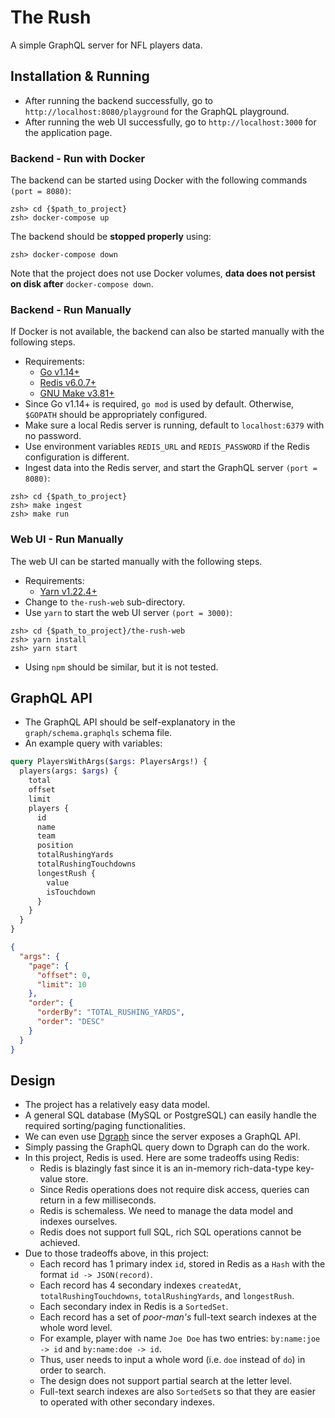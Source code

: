 # The Rush

A simple GraphQL server for NFL players data.

## Installation & Running

- After running the backend successfully, go to `http://localhost:8080/playground` for the GraphQL playground.
- After running the web UI successfully, go to `http://localhost:3000` for the application page.

### Backend - Run with Docker

The backend can be started using Docker with the following commands `(port = 8080)`:

```
zsh> cd {$path_to_project}
zsh> docker-compose up
```

The backend should be **stopped properly** using:

```
zsh> docker-compose down
```

Note that the project does not use Docker volumes, **data does not persist on disk after** `docker-compose down`.

### Backend - Run Manually

If Docker is not available, the backend can also be started manually with the following steps.

- Requirements:
    - [Go v1.14+](https://golang.org/)
    - [Redis v6.0.7+](https://redis.io/)
    - [GNU Make v3.81+](https://www.gnu.org/software/make/)
- Since Go v1.14+ is required, `go mod` is used by default. Otherwise, `$GOPATH` should be appropriately configured.
- Make sure a local Redis server is running, default to `localhost:6379` with no password.
- Use environment variables `REDIS_URL` and `REDIS_PASSWORD` if the Redis configuration is different.
- Ingest data into the Redis server, and start the GraphQL server `(port = 8080)`:

```
zsh> cd {$path_to_project}
zsh> make ingest
zsh> make run
```

### Web UI - Run Manually

The web UI can be started manually with the following steps.

- Requirements:
    - [Yarn v1.22.4+](https://yarnpkg.com/)
- Change to `the-rush-web` sub-directory.
- Use `yarn` to start the web UI server `(port = 3000)`:

```
zsh> cd {$path_to_project}/the-rush-web
zsh> yarn install
zsh> yarn start
```

- Using `npm` should be similar, but it is not tested.

## GraphQL API

- The GraphQL API should be self-explanatory in the `graph/schema.graphqls` schema file.
- An example query with variables:

```graphql
query PlayersWithArgs($args: PlayersArgs!) {
  players(args: $args) {
    total
    offset
    limit
    players {
      id
      name
      team
      position
      totalRushingYards
      totalRushingTouchdowns
      longestRush {
        value
        isTouchdown
      }
    }
  }
}
```

```json
{
  "args": {
    "page": {
      "offset": 0,
      "limit": 10
    },
    "order": {
      "orderBy": "TOTAL_RUSHING_YARDS",
      "order": "DESC"
    }
  }
}
```

## Design

- The project has a relatively easy data model.
- A general SQL database (MySQL or PostgreSQL) can easily handle the required sorting/paging functionalities.
- We can even use [Dgraph](https://dgraph.io/) since the server exposes a GraphQL API.
- Simply passing the GraphQL query down to Dgraph can do the work.
- In this project, Redis is used. Here are some tradeoffs using Redis:
  - Redis is blazingly fast since it is an in-memory rich-data-type key-value store.
  - Since Redis operations does not require disk access, queries can return in a few milliseconds.
  - Redis is schemaless. We need to manage the data model and indexes ourselves.
  - Redis does not support full SQL, rich SQL operations cannot be achieved.
- Due to those tradeoffs above, in this project:
  - Each record has 1 primary index `id`, stored in Redis as a `Hash` with the format `id -> JSON(record)`.
  - Each record has 4 secondary indexes `createdAt`, `totalRushingTouchdowns`, `totalRushingYards`, and `longestRush`.
  - Each secondary index in Redis is a `SortedSet`.
  - Each record has a set of _poor-man's_ full-text search indexes at the whole word level.
  - For example, player with name `Joe Doe` has two entries: `by:name:joe -> id` and `by:name:doe -> id`.
  - Thus, user needs to input a whole word (i.e. `doe` instead of `do`) in order to search.
  - The design does not support partial search at the letter level.
  - Full-text search indexes are also `SortedSet`s so that they are easier to operated with other secondary indexes.
